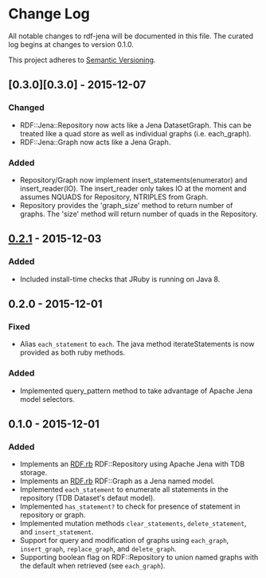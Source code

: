 # Change Log

All notable changes to rdf-jena will be documented in this file. The curated log begins at changes to version 0.1.0.

This project adheres to [Semantic Versioning](http://semver.org/).

## [0.3.0][0.3.0] - 2015-12-07
### Changed
- RDF::Jena::Repository now acts like a Jena DatasetGraph. This can be treated like a quad store as well as individual graphs (i.e. each_graph).
- RDF::Jena::Graph now acts like a Jena Graph.

### Added
- Repository/Graph now implement insert_statements(enumerator) and insert_reader(IO). The insert_reader only takes IO at the moment and assumes NQUADS for Repository, NTRIPLES from Graph.
- Repository provides the 'graph_size' method to return number of graphs. The 'size' method will return number of quads in the Repository.

## [0.2.1][0.2.1] - 2015-12-03
### Added
- Included install-time checks that JRuby is running on Java 8.

## 0.2.0 - 2015-12-01
### Fixed
- Alias `each_statement` to `each`. The java method iterateStatements is now provided as both ruby methods.

### Added
- Implemented query_pattern method to take advantage of Apache Jena model selectors.

## 0.1.0 - 2015-12-01
### Added
- Implements an [RDF.rb][RDF.rb] RDF::Repository using Apache Jena with TDB storage.
- Implements an [RDF.rb][RDF.rb] RDF::Graph as a Jena named model.
- Implemented `each_statement` to enumerate all statements in the repository (TDB Dataset's defaut model).
- Implemented `has_statement?` to check for presence of statement in repository or graph.
- Implemented mutation methods `clear_statements`, `delete_statement`, and `insert_statement`.
- Support for query and modification of graphs using `each_graph`, `insert_graph`, `replace_graph`, and `delete_graph`.
- Supporting boolean flag on RDF::Repository to union named graphs with the default when retrieved (see `each_graph`).

[RDF.rb]:   https://github.com/ruby-rdf/rdf
[0.2.1]:    https://github.com/abargnesi/rdf-jena/compare/0.2.0...0.2.1
